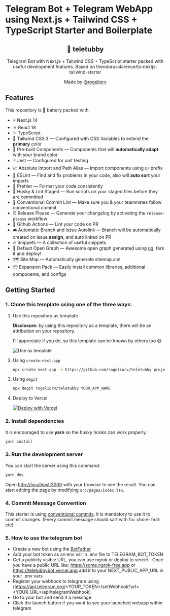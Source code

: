 # Telegram Bot + Telegram WebApp using Next.js + Tailwind CSS + TypeScript Starter and Boilerplate

<div align="center">
  <h2>🔋 teletubby</h2>
  <p>Telegram Bot with Next.js + Tailwind CSS + TypeScript starter packed with useful development features. Based on theodorusclarence/ts-nextjs-tailwind-starter </p>
  <p>Made by <a href="https://github.com/rogeliorv">@rogeliorv</a></p>
</div>

## Features

This repository is 🔋 battery packed with:

- ⚡️ Next.js 14
- ⚛️ React 18
- ✨ TypeScript
- 💨 Tailwind CSS 3 — Configured with CSS Variables to extend the **primary** color
- 💎 Pre-built Components — Components that will **automatically adapt** with your brand color
- 🃏 Jest — Configured for unit testing
- 📈 Absolute Import and Path Alias — Import components using `@/` prefix
- 📏 ESLint — Find and fix problems in your code, also will **auto sort** your imports
- 💖 Prettier — Format your code consistently
- 🐶 Husky & Lint Staged — Run scripts on your staged files before they are committed
- 🤖 Conventional Commit Lint — Make sure you & your teammates follow conventional commit
- ⏰ Release Please — Generate your changelog by activating the `release-please` workflow
- 👷 Github Actions — Lint your code on PR
- 🚘 Automatic Branch and Issue Autolink — Branch will be automatically created on issue **assign**, and auto linked on PR
- 🔥 Snippets — A collection of useful snippets
- 👀 Default Open Graph — Awesome open graph generated using [og](https://github.com/theodorusclarence/og), fork it and deploy!
- 🗺 Site Map — Automatically generate sitemap.xml
- 📦 Expansion Pack — Easily install common libraries, additional components, and configs

## Getting Started

### 1. Clone this template using one of the three ways:

1. Use this repository as template

   **Disclosure:** by using this repository as a template, there will be an attribution on your repository.

   I'll appreciate if you do, so this template can be known by others too 😄

   ![Use as template](https://user-images.githubusercontent.com/55318172/129183039-1a61e68d-dd90-4548-9489-7b3ccbb35810.png)

2. Using `create-next-app`

   ```bash
   npx create-next-app -e https://github.com/rogeliorv/teletubby project-name
   ```

3. Using `degit`

   ```bash
   npx degit rogeliorv/teletubby YOUR_APP_NAME
   ```

4. Deploy to Vercel

   [![Deploy with Vercel](https://vercel.com/button)](https://vercel.com/new/git/external?repository-url=https%3A//github.com/rogeliorv/teletubby)

### 2. Install dependencies

It is encouraged to use **yarn** so the husky hooks can work properly.

```bash
yarn install
```

### 3. Run the development server

You can start the server using this command:

```bash
yarn dev
```

Open [http://localhost:3000](http://localhost:3000) with your browser to see the result. You can start editing the page by modifying `src/pages/index.tsx`.

### 4. Commit Message Convention

This starter is using [conventional commits](https://www.conventionalcommits.org/en/v1.0.0/), it is mandatory to use it to commit changes. (Every commit message should sart with fix: chore: feat: etc)

### 5. How to use the telegram bot

- Create a new bot using the [BotFather](https://telegram.me/BotFather)
- Add your bot token as an env var in .env file to TELEGRAM_BOT_TOKEN
- Get a publicly visible URL, you can use ngrok or deploy to vercel - Once you have a public URL like: https://some.ngrok-free.app or https://teletubbybot.vercel.app add it to your NEXT_PUBLIC_APP_URL in your .env vars
- Register your webhook to telegram using (https://api.telegram.org/<YOUR_TOKEN>/setWebhook?url=<YOUR_URL>/api/telegramWebhook)
- Go to your bot and send it a message
- Click the launch button if you want to see your launched webapp within telegram
